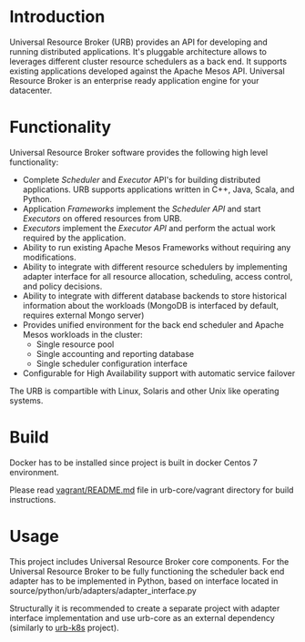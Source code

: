 # Introduction

Universal Resource Broker (URB) provides an API for developing and running distributed applications. It's pluggable architecture allows to leverages different cluster resource schedulers as a back end. It supports existing applications developed against the Apache Mesos API. Universal Resource Broker is an enterprise ready application engine for your datacenter.

# Functionality

Universal Resource Broker software provides the following high level functionality:

- Complete _Scheduler_ and _Executor_ API's for building distributed applications. URB supports applications written in C++, Java, Scala, and Python.
- Application _Frameworks_ implement the _Scheduler API_ and start _Executors_ on offered resources from URB.
- _Executors_ implement the _Executor API_ and perform the actual work required by the application.
- Ability to run existing Apache Mesos Frameworks without requiring any modifications.
- Ability to integrate with different resource schedulers by implementing adapter interface for all resource allocation, scheduling, access control, and policy decisions.
- Ability to integrate with different database backends to store historical information about the workloads (MongoDB is interfaced by default, requires external Mongo server)
- Provides unified environment for the back end scheduler and Apache Mesos workloads in the cluster:
    - Single resource pool
    - Single accounting and reporting database
    - Single scheduler configuration interface
- Configurable for High Availability support with automatic service failover

The URB is compartible with Linux, Solaris and other Unix like operating systems.

# Build

Docker has to be installed since project is built in docker Centos 7 environment.

Please read [vagrant/README.md](vagrant/README.md) file in urb-core/vagrant directory for build instructions.

# Usage

This project includes Universal Resource Broker core components. For the Universal Resource Broker to be fully functioning the scheduler back end adapter has to be implemented in Python, based on interface located in source/python/urb/adapters/adapter_interface.py

Structurally it is recommended to create a separate project with adapter interface implementation and use urb-core as an external dependency (similarly to [urb-k8s](urb-k8s) project).

